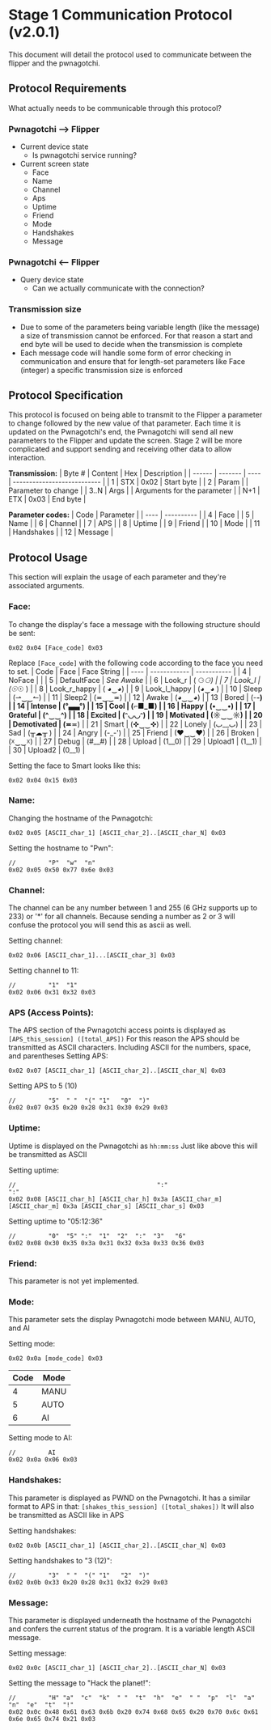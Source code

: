 # Stage 1 Communication Protocol (v2.0.1)
This document will detail the protocol used to communicate between the flipper and the pwnagotchi.

## Protocol Requirements
What actually needs to be communicable through this protocol?

### Pwnagotchi --> Flipper
- Current device state
  - Is pwnagotchi service running?
- Current screen state
  - Face
  - Name
  - Channel
  - Aps
  - Uptime
  - Friend
  - Mode
  - Handshakes
  - Message

### Pwnagotchi <-- Flipper
- Query device state
  - Can we actually communicate with the connection?

### Transmission size
- Due to some of the parameters being variable length (like the message) a size of transmission cannot be enforced. For that reason a start and end byte will be used to decide when the transmission is complete
- Each message code will handle some form of error checking in communication and ensure that for length-set parameters like Face (integer) a specific transmission size is enforced

## Protocol Specification
This protocol is focused on being able to transmit to the Flipper a parameter to change followed by the new value of that parameter. Each time it is updated on the Pwnagotchi's end, the Pwnagotchi will send all new parameters to the Flipper and update the screen. Stage 2 will be more complicated and support sending and receiving other data to allow interaction.

**Transmission:**
| Byte # | Content | Hex  | Description                 |
| ------ | ------- | ---- | --------------------------- |
| 1      | STX     | 0x02 | Start byte                  |
| 2      | Param   |      | Parameter to change         |
| 3..N   | Args    |      | Arguments for the parameter |
| N+1    | ETX     | 0x03 | End byte                    |

**Parameter codes:**
| Code | Parameter  |
| ---- | ---------- |
| 4    | Face       |
| 5    | Name       |
| 6    | Channel    |
| 7    | APS        |
| 8    | Uptime     |
| 9    | Friend     |
| 10   | Mode       |
| 11   | Handshakes |
| 12   | Message    |

## Protocol Usage
This section will explain the usage of each parameter and they're associated arguments.

### Face:
To change the display's face a message with the following structure should be sent:
```
0x02 0x04 [Face_code] 0x03
```
Replace ```[Face_code]``` with the following code according to the face you need to set.
| Code | Face         | Face String |
| ---- | ------------ | ----------- |
| 4    | NoFace       |             |
| 5    | DefaultFace  | *See Awake* |
| 6    | Look_r       |   ( ⚆_⚆)   |
| 7    | Look_l       |   (☉_☉ )   |
| 8    | Look_r_happy |   ( ◕‿◕)  |
| 9    | Look_l_happy |   (◕‿◕ )  |
| 10   | Sleep        |   (⇀‿‿↼) |
| 11    | Sleep2       |   (≖‿‿≖)  |
| 12    | Awake        |   (◕‿‿◕)  |
| 13    | Bored        |   (-__-)    |
| 14   | Intense      |   (°▃▃°)   |
| 15   | Cool         |   (⌐■_■)    |
| 16   | Happy        |   (•‿‿•)   |
| 17   | Grateful     |   (^‿‿^)   |
| 18   | Excited      |   (ᵔ◡◡ᵔ)   |
| 19   | Motivated    |   (☼‿‿☼)   |
| 20   | Demotivated  |   (≖__≖)    |
| 21   | Smart        |   (✜‿‿✜)  |
| 22   | Lonely       |   (ب__ب)    |
| 23   | Sad          |   (╥☁╥ )   |
| 24   | Angry        |   (-_-')    |
| 25   | Friend       |   (♥‿‿♥)   |
| 26   | Broken       |   (☓‿‿☓)  |
| 27   | Debug        |   (#__#)    |
| 28   | Upload       |   (1__0)    |
| 29   | Upload1      |   (1__1)    |
| 30   | Upload2      |   (0__1)    |

Setting the face to Smart looks like this:
```
0x02 0x04 0x15 0x03
```

### Name:
Changing the hostname of the Pwnagotchi:
```
0x02 0x05 [ASCII_char_1] [ASCII_char_2]..[ASCII_char_N] 0x03
```

Setting the hostname to "Pwn":
```
//         "P"  "w"  "n"
0x02 0x05 0x50 0x77 0x6e 0x03
```

### Channel:
The channel can be any number between 1 and 255 (6 GHz supports up to 233) or '*' for all channels.
Because sending a number as 2 or 3 will confuse the protocol you will send this as ascii as well.

Setting channel:
```
0x02 0x06 [ASCII_char_1]...[ASCII_char_3] 0x03
```

Setting channel to 11:
```
//         "1"  "1"
0x02 0x06 0x31 0x32 0x03
```

### APS (Access Points):
The APS section of the Pwnagotchi access points is displayed as ```[APS_this_session] ([total_APS])```
For this reason the APS should be transmitted as ASCII characters. Including ASCII for the numbers, space, and parentheses
Setting APS:
```
0x02 0x07 [ASCII_char_1] [ASCII_char_2]..[ASCII_char_N] 0x03
```

Setting APS to 5 (10)
```
//         "5"  " "  "(" "1"   "0"  ")"
0x02 0x07 0x35 0x20 0x28 0x31 0x30 0x29 0x03
```

### Uptime:
Uptime is displayed on the Pwnagotchi as ```hh:mm:ss```
Just like above this will be transmitted as ASCII

Setting uptime:
```
//                                       ":"                                ":"
0x02 0x08 [ASCII_char_h] [ASCII_char_h] 0x3a [ASCII_char_m] [ASCII_char_m] 0x3a [ASCII_char_s] [ASCII_char_s] 0x03
```

Setting uptime to "05:12:36"
```
//         "0"  "5" ":"  "1"  "2"  ":"  "3"   "6"
0x02 0x08 0x30 0x35 0x3a 0x31 0x32 0x3a 0x33 0x36 0x03
```

### Friend:
This parameter is not yet implemented.

### Mode:
This parameter sets the display Pwnagotchi mode between MANU, AUTO, and AI

Setting mode:
```
0x02 0x0a [mode_code] 0x03
```
| Code | Mode |
| ---- | ---- |
| 4    | MANU |
| 5    | AUTO |
| 6    | AI   |

Setting mode to AI:
```
//         AI
0x02 0x0a 0x06 0x03
```

### Handshakes:
This parameter is displayed as PWND on the Pwnagotchi.
It has a similar format to APS in that: ```[shakes_this_session] ([total_shakes])```
It will also be transmitted as ASCII like in APS

Setting handshakes:
```
0x02 0x0b [ASCII_char_1] [ASCII_char_2]..[ASCII_char_N] 0x03
```

Setting handshakes to "3 (12)":
```
//         "3"  " "  "(" "1"   "2"  ")"
0x02 0x0b 0x33 0x20 0x28 0x31 0x32 0x29 0x03
```

### Message:
This parameter is displayed underneath the hostname of the Pwnagotchi and confers the current
status of the program. It is a variable length ASCII message.

Setting message:
```
0x02 0x0c [ASCII_char_1] [ASCII_char_2]..[ASCII_char_N] 0x03
```

Setting the message to "Hack the planet!":
```
//         "H" "a"  "c"  "k"  " "  "t"  "h"  "e"  " "  "p"  "l"  "a"  "n"  "e"  "t"  "!"
0x02 0x0c 0x48 0x61 0x63 0x6b 0x20 0x74 0x68 0x65 0x20 0x70 0x6c 0x61 0x6e 0x65 0x74 0x21 0x03
```
